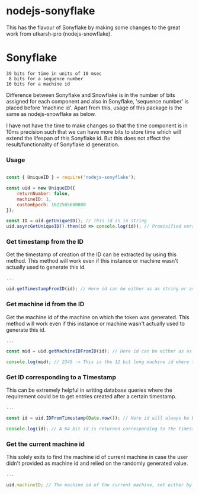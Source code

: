 # nodejs-sonyflake

This has the flavour of Sonyflake by making some changes to the great work from utkarsh-pro (nodejs-snowflake).

# Sonyflake
```
39 bits for time in units of 10 msec
 8 bits for a sequence number
16 bits for a machine id
```
Difference between Sonyflake and Snowflake is in the number of bits assigned for each component and also in Sonyflake, 'sequence number' is placed before 'machine id'.
Apart from this, usage of this package is the same as nodejs-snowflake as below.

I have not have the time to make changes so that the time component is in 10ms precision such that we can have more bits to store time which will extend the lifespan of this Sonyflake id. But this does not affect the result/functionality of Sonyflake id generation.

### Usage


```javascript

const { UniqueID } = require('nodejs-sonyflake');

const uid = new UniqueID({
    returnNumber: false,
    machineID: 1,
    customEpoch: 1622505600000
}); 

const ID = uid.getUniqueID(); // This id is in string
uid.asyncGetUniqueID().then(id => console.log(id)); // Promisified version of the above method

```

### Get timestamp from the ID
Get the timestamp of creation of the ID can be extracted by using this method. This method will work even if this instance or machine wasn't actually used to generate this id.

```javascript
...

uid.getTimestampFromID(id); // Here id can be either as as string or as a bigint

```

### Get machine id from the ID
Get the machine id of the machine on which the token was generated. This method will work even if this instance or machine wasn't actually used to generate this id.

```javascript
...

const mid = uid.getMachineIDFromID(id); // Here id can be either as as string or as a bigint

console.log(mid); // 2345 -> This is the 12 bit long machine id where this token was generated

```

### Get ID corresponding to a Timestamp
This can be extremely helpful in writing database queries where the requirement could be to get entries created after a certain timestamp.

```javascript
...

const id = uid.IDFromTimestamp(Date.now()); // Here id will always be BigInt

console.log(id); // A 64 bit id is returned corresponding to the timestamp given

```

### Get the current machine id
This solely exits to find the machine id of current machine in case the user didn't provided as machine id and relied on the randomly generated value.

```javascript
...

uid.machineID; // The machine id of the current machine, set either by user or randomly generated

```
